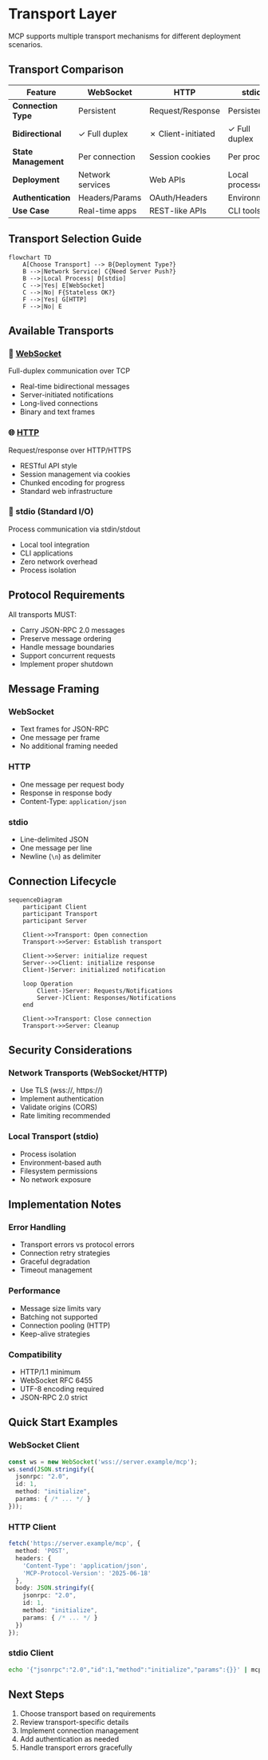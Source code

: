 # Transport Layer

MCP supports multiple transport mechanisms for different deployment scenarios.

## Transport Comparison

| Feature | WebSocket | HTTP | stdio |
|---------|-----------|------|-------|
| **Connection Type** | Persistent | Request/Response | Persistent |
| **Bidirectional** | ✓ Full duplex | ✗ Client-initiated | ✓ Full duplex |
| **State Management** | Per connection | Session cookies | Per process |
| **Deployment** | Network services | Web APIs | Local processes |
| **Authentication** | Headers/Params | OAuth/Headers | Environment |
| **Use Case** | Real-time apps | REST-like APIs | CLI tools |

## Transport Selection Guide

```mermaid
flowchart TD
    A[Choose Transport] --> B{Deployment Type?}
    B -->|Network Service| C{Need Server Push?}
    B -->|Local Process| D[stdio]
    C -->|Yes| E[WebSocket]
    C -->|No| F{Stateless OK?}
    F -->|Yes| G[HTTP]
    F -->|No| E
```

## Available Transports

### 🔌 [WebSocket](./websocket.md)
Full-duplex communication over TCP
- Real-time bidirectional messages
- Server-initiated notifications
- Long-lived connections
- Binary and text frames

### 🌐 [HTTP](./http.md)  
Request/response over HTTP/HTTPS
- RESTful API style
- Session management via cookies
- Chunked encoding for progress
- Standard web infrastructure

### 📝 stdio (Standard I/O)
Process communication via stdin/stdout
- Local tool integration
- CLI applications
- Zero network overhead
- Process isolation

## Protocol Requirements

All transports MUST:
- Carry JSON-RPC 2.0 messages
- Preserve message ordering
- Handle message boundaries
- Support concurrent requests
- Implement proper shutdown

## Message Framing

### WebSocket
- Text frames for JSON-RPC
- One message per frame
- No additional framing needed

### HTTP
- One message per request body
- Response in response body
- Content-Type: `application/json`

### stdio
- Line-delimited JSON
- One message per line
- Newline (`\n`) as delimiter

## Connection Lifecycle

```mermaid
sequenceDiagram
    participant Client
    participant Transport
    participant Server
    
    Client->>Transport: Open connection
    Transport->>Server: Establish transport
    
    Client->>Server: initialize request
    Server-->>Client: initialize response
    Client-)Server: initialized notification
    
    loop Operation
        Client-)Server: Requests/Notifications
        Server-)Client: Responses/Notifications
    end
    
    Client->>Transport: Close connection
    Transport->>Server: Cleanup
```

## Security Considerations

### Network Transports (WebSocket/HTTP)
- Use TLS (wss://, https://)
- Implement authentication
- Validate origins (CORS)
- Rate limiting recommended

### Local Transport (stdio)
- Process isolation
- Environment-based auth
- Filesystem permissions
- No network exposure

## Implementation Notes

### Error Handling
- Transport errors vs protocol errors
- Connection retry strategies
- Graceful degradation
- Timeout management

### Performance
- Message size limits vary
- Batching not supported
- Connection pooling (HTTP)
- Keep-alive strategies

### Compatibility
- HTTP/1.1 minimum
- WebSocket RFC 6455
- UTF-8 encoding required
- JSON-RPC 2.0 strict

## Quick Start Examples

### WebSocket Client
```typescript
const ws = new WebSocket('wss://server.example/mcp');
ws.send(JSON.stringify({
  jsonrpc: "2.0",
  id: 1,
  method: "initialize",
  params: { /* ... */ }
}));
```

### HTTP Client
```typescript
fetch('https://server.example/mcp', {
  method: 'POST',
  headers: {
    'Content-Type': 'application/json',
    'MCP-Protocol-Version': '2025-06-18'
  },
  body: JSON.stringify({
    jsonrpc: "2.0",
    id: 1,
    method: "initialize",
    params: { /* ... */ }
  })
});
```

### stdio Client
```bash
echo '{"jsonrpc":"2.0","id":1,"method":"initialize","params":{}}' | mcp-server
```

## Next Steps

1. Choose transport based on requirements
2. Review transport-specific details
3. Implement connection management
4. Add authentication as needed
5. Handle transport errors gracefully